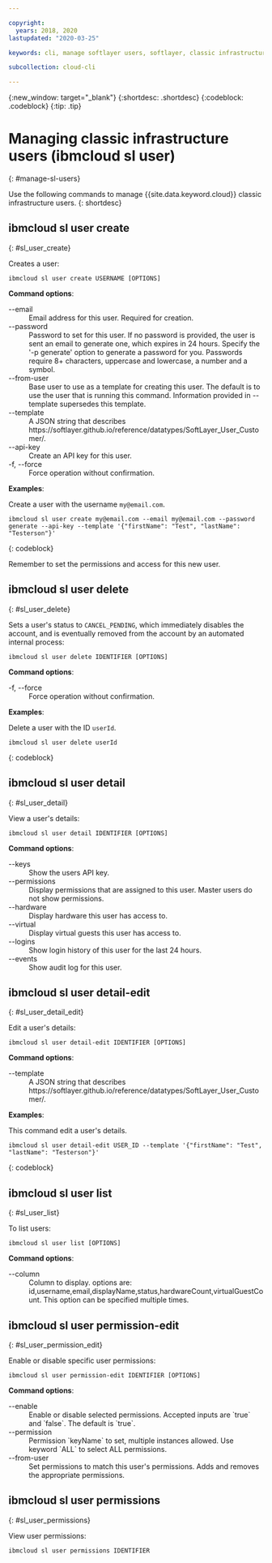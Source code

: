 ```yaml
---

copyright:
  years: 2018, 2020
lastupdated: "2020-03-25"

keywords: cli, manage softlayer users, softlayer, classic infrastructure, user management, ibmcloud sl user

subcollection: cloud-cli

---
```


{:new_window: target="_blank"}
{:shortdesc: .shortdesc}
{:codeblock: .codeblock}
{:tip: .tip}

# Managing classic infrastructure users (ibmcloud sl user)
{: #manage-sl-users}

Use the following commands to manage {{site.data.keyword.cloud}} classic infrastructure users.
{: shortdesc}

## ibmcloud sl user create
{: #sl_user_create}

Creates a user:
```
ibmcloud sl user create USERNAME [OPTIONS]
```

<strong>Command options</strong>:
<dl>
<dt>--email</dt>
<dd>Email address for this user. Required for creation.</dd>
<dt>--password</dt>
<dd>Password to set for this user. If no password is provided, the user is sent an email to generate one, which expires in 24 hours. Specify the '-p generate' option to generate a password for you. Passwords require 8+ characters, uppercase and lowercase, a number and a symbol.</dd>
<dt>--from-user</dt>
<dd>Base user to use as a template for creating this user. The default is to use the user that is running this command. Information provided in --template supersedes this template.</dd>
<dt>--template</dt>
<dd>A JSON string that describes https://softlayer.github.io/reference/datatypes/SoftLayer_User_Customer/.</dd>
<dt>--api-key</dt>
<dd>Create an API key for this user.</dd>
<dt>-f, --force</dt>
<dd>Force operation without confirmation.</dd>
</dl>

**Examples**:

Create a user with the username `my@email.com`.
```
ibmcloud sl user create my@email.com --email my@email.com --password generate --api-key --template '{"firstName": "Test", "lastName": "Testerson"}'
```
{: codeblock}

Remember to set the permissions and access for this new user.

## ibmcloud sl user delete
{: #sl_user_delete}

Sets a user's status to `CANCEL_PENDING`, which immediately disables the account, and is eventually removed from the account by an automated internal process:
```
ibmcloud sl user delete IDENTIFIER [OPTIONS]
```

<strong>Command options</strong>:
<dl>
<dt>-f, --force</dt>
<dd>Force operation without confirmation.</dd>
</dl>

**Examples**:

Delete a user with the ID `userId`.
```
ibmcloud sl user delete userId
```
{: codeblock}


## ibmcloud sl user detail
{: #sl_user_detail}

View a user's details:
```
ibmcloud sl user detail IDENTIFIER [OPTIONS]
```

<strong>Command options</strong>:
<dl>
<dt>--keys</dt>
<dd>Show the users API key.</dd>
<dt>--permissions</dt>
<dd>Display permissions that are assigned to this user. Master users do not show permissions.</dd>
<dt>--hardware</dt>
<dd>Display hardware this user has access to.</dd>
<dt>--virtual</dt>
<dd>Display virtual guests this user has access to.</dd>
<dt>--logins</dt>
<dd>Show login history of this user for the last 24 hours.</dd>
<dt>--events</dt>
<dd>Show audit log for this user.</dd>
</dl>


## ibmcloud sl user detail-edit
{: #sl_user_detail_edit}

Edit a user's details:
```
ibmcloud sl user detail-edit IDENTIFIER [OPTIONS]
```

<strong>Command options</strong>:
<dl>
<dt>--template</dt>
<dd>A JSON string that describes https://softlayer.github.io/reference/datatypes/SoftLayer_User_Customer/.</dd>
</dl>

**Examples**:

This command edit a user's details.
```
ibmcloud sl user detail-edit USER_ID --template '{"firstName": "Test", "lastName": "Testerson"}'
```
{: codeblock}

## ibmcloud sl user list 
{: #sl_user_list} 

To list users:
```
ibmcloud sl user list [OPTIONS]
```

<strong>Command options</strong>:
<dl>
<dt>--column</dt>
<dd>Column to display. options are: id,username,email,displayName,status,hardwareCount,virtualGuestCount. This option can be specified multiple times.</dd>
</dl>

## ibmcloud sl user permission-edit
{: #sl_user_permission_edit}

Enable or disable specific user permissions:
```
ibmcloud sl user permission-edit IDENTIFIER [OPTIONS]
```

<strong>Command options</strong>:
<dl>
<dt>--enable</dt>
<dd>Enable or disable selected permissions. Accepted inputs are `true` and `false`. The default is `true`.</dd>
<dt>--permission</dt>
<dd>Permission `keyName` to set, multiple instances allowed. Use keyword `ALL` to select ALL permissions.</dd>
<dt>--from-user</dt>
<dd>Set permissions to match this user's permissions. Adds and removes the appropriate permissions.</dd>
</dl>

## ibmcloud sl user permissions
{: #sl_user_permissions}

View user permissions:
```
ibmcloud sl user permissions IDENTIFIER
```
